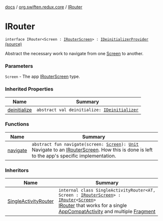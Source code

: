 [docs](../../index.md) / [org.swiften.redux.core](../index.md) / [IRouter](./index.md)

# IRouter

`interface IRouter<Screen : `[`IRouterScreen`](../-i-router-screen.md)`> : `[`IDeinitializerProvider`](../-i-deinitializer-provider/index.md) [(source)](https://github.com/protoman92/KotlinRedux/tree/master/common/common-core/src/main/kotlin/org/swiften/redux/core/RouterMiddleware.kt#L21)

Abstract the necessary work to navigate from one [Screen](index.md#Screen) to another.

### Parameters

`Screen` - The app [IRouterScreen](../-i-router-screen.md) type.

### Inherited Properties

| Name | Summary |
|---|---|
| [deinitialize](../-i-deinitializer-provider/deinitialize.md) | `abstract val deinitialize: `[`IDeinitializer`](../-i-deinitializer.md) |

### Functions

| Name | Summary |
|---|---|
| [navigate](navigate.md) | `abstract fun navigate(screen: `[`Screen`](index.md#Screen)`): `[`Unit`](https://kotlinlang.org/api/latest/jvm/stdlib/kotlin/-unit/index.html)<br>Navigate to an [IRouterScreen](../-i-router-screen.md). How this is done is left to the app's specific implementation. |

### Inheritors

| Name | Summary |
|---|---|
| [SingleActivityRouter](../../org.swiften.redux.android.router/-single-activity-router/index.md) | `internal class SingleActivityRouter<AT, Screen : `[`IRouterScreen`](../-i-router-screen.md)`> : `[`IRouter`](./index.md)`<`[`Screen`](../../org.swiften.redux.android.router/-single-activity-router/index.md#Screen)`>`<br>[IRouter](./index.md) that works for a single [AppCompatActivity](#) and multiple [Fragment](#) |
